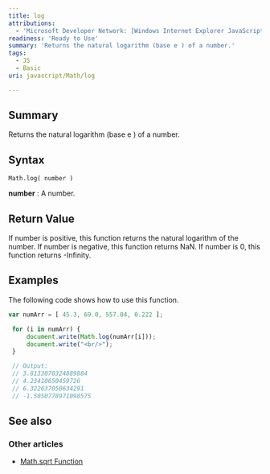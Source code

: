 ```yaml
---
title: log
attributions:
  - 'Microsoft Developer Network: [Windows Internet Explorer JavaScript reference Article](http://msdn.microsoft.com/en-us/library/ie/yek4tbz0%28v=vs.94%29.aspx)'
readiness: 'Ready to Use'
summary: 'Returns the natural logarithm (base e ) of a number.'
tags:
  - JS
  - Basic
uri: javascript/Math/log

---
```

## Summary

Returns the natural logarithm (base e ) of a number.

## Syntax

    Math.log( number )

**number**
:   A number.

## Return Value

If number is positive, this function returns the natural logarithm of the number. If number is negative, this function returns NaN. If number is 0, this function returns -Infinity.

## Examples

The following code shows how to use this function.

``` js
var numArr = [ 45.3, 69.0, 557.04, 0.222 ];

 for (i in numArr) {
     document.write(Math.log(numArr[i]));
     document.write("<br/>");
 }

 // Output:
 // 3.8133070324889884
 // 4.23410650459726
 // 6.322637050634291
 // -1.5050778971098575
```

## See also

### Other articles

-   [Math.sqrt Function](/javascript/Math/sqrt)

